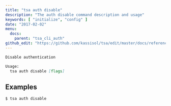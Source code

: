 ```yaml
---
title: "tsa auth disable"
description: "The auth disable command description and usage"
keywords: [ "initialize", "config" ]
date: "2017-02-02"
menu:
  docs:
    parent: "tsa_cli_auth"
github_edit: "https://github.com/kassisol/tsa/edit/master/docs/reference/commandline/auth_disable.md"
---
```


```markdown
Disable authentication

Usage:
  tsa auth disable [flags]
```

## Examples

```bash
$ tsa auth disable
```

